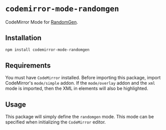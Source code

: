 # `codemirror-mode-randomgen`

CodeMirror Mode for [RandomGen](https://orteil.dashnet.org/randomgen/?do=create).

## Installation

```sh
npm install codemirror-mode-randomgen
```

## Requirements

You must have `CodeMirror` installed. Before importing this package, import CodeMirror's `mode/simple` addon. If the `mode/overlay` addon and the `xml` mode is imported, then the XML in elements will also be highlighted.

## Usage

This package will simply define the `randomgen` mode. This mode can be specified when initializing the `CodeMirror` editor.
